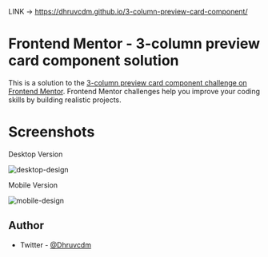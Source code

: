 LINK -> https://dhruvcdm.github.io/3-column-preview-card-component/
# Frontend Mentor - 3-column preview card component solution

This is a solution to the [3-column preview card component challenge on Frontend Mentor](https://www.frontendmentor.io/challenges/3column-preview-card-component-pH92eAR2-). Frontend Mentor challenges help you improve your coding skills by building realistic projects. 

# Screenshots
Desktop Version

![desktop-design](https://github.com/Dhruvcdm/3-column-preview-card-component/assets/133669322/a9feed89-ef93-4259-8472-731f354e5264)

Mobile Version 

![mobile-design](https://github.com/Dhruvcdm/3-column-preview-card-component/assets/133669322/aa3144ab-f039-4d16-83a8-698ab38b839b)

## Author

- Twitter - [@Dhruvcdm](https://www.twitter.com/Dhruvcdm)




